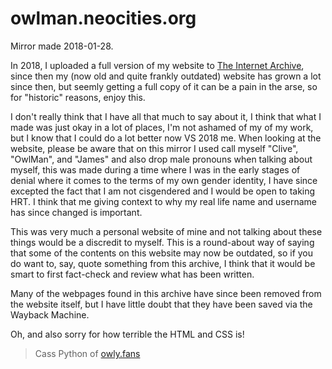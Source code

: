 # owlman.neocities.org

Mirror made 2018-01-28.

In 2018, I uploaded a full version of my website to [The Internet Archive](https://archive.org/details/owlman.neocities.org_10.01.2017), since then my (now old and quite frankly outdated) website has grown a lot since then, but seemly getting a full copy of it can be a pain in the arse, so for "historic" reasons, enjoy this.

I don't really think that I have all that much to say about it, I think that what I made was just okay in a lot of places, I'm not ashamed of my of my work, but I know that I could do a lot better now VS 2018 me. When looking at the website, please be aware that on this mirror I used call myself "Clive", "OwlMan", and "James" and also drop male pronouns when talking about myself, this was made during a time where I was in the early stages of denial where it comes to the terms of my own gender identity, I have since excepted the fact that I am not cisgendered and I would be open to taking HRT. I think that me giving context to why my real life name and username has since changed is important.

This was very much a personal website of mine and not talking about these things would be a discredit to myself. This is a round-about way of saying that some of the contents on this website may now be outdated, so if you do want to, say, quote something from this archive, I think that it would be smart to first fact-check and review what has been written.

Many of the webpages found in this archive have since been removed from the website itself, but I have little doubt that they have been saved via the Wayback Machine.

Oh, and also sorry for how terrible the HTML and CSS is!

> Cass Python of [owly.fans](http://owly.fans)